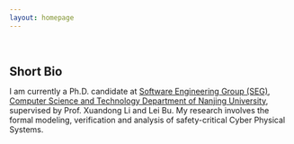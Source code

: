 ```yaml
---
layout: homepage
---
```


<h1 id="about-me"></h1>

<h2 style="margin: 60px 0px 10px;">Short Bio</h2>

I am currently a Ph.D. candidate at [Software Engineering Group (SEG)](https://seg.nju.edu.cn/), [Computer Science and Technology Department of Nanjing University](https://cs.nju.edu.cn/), supervised by Prof. Xuandong Li and Lei Bu. My research involves the formal modeling, verification and analysis of safety-critical Cyber Physical Systems.

<div style='display: none'>  
## Research Interest:
- **Runtime Assurance:**  
- **Runtime Assurance:** 
</div>
<div style='display: none'>
<!--{% include_relative _includes/news.md %}

{% include_relative _includes/projects.md %}

{% include_relative _includes/publications.md %}

{% include_relative _includes/conference.md %}

{% include_relative _includes/contact.md %}
-->
</div>

